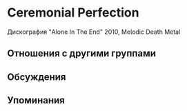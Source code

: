 # Ceremonial Perfection

Дискография
"Alone In The End" 2010, Melodic Death Metal

## Отношения с другими группами


## Обсуждения


## Упоминания

